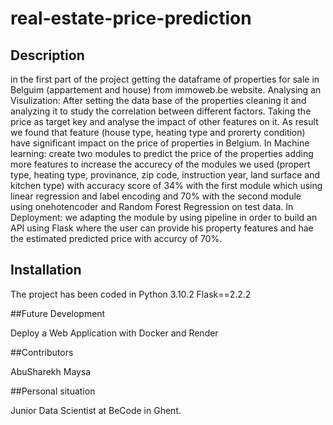 # real-estate-price-prediction

## Description

in the first part of the project getting the dataframe of properties for sale in Belguim (appartement and house) from immoweb.be website.
Analysing an Visulization: 
After setting the data base of the properties cleaning it and analyzing it to study the correlation between different factors. Taking the price as target key and 
analyse the impact of other features on it. As result we found that feature (house type, heating type and prorerty condition) have significant impact on the price of 
properties in Belgium.
In Machine learning: create two modules to predict the price of the properties adding more features to increase the accurecy of the modules we used (propert type,
heating type, provinance, zip code, instruction year, land surface and kitchen type)  with accuracy score of 34% with the first module which using linear regression and
label encoding and 70% with the second module using onehotencoder and Random Forest Regression on test data.
In Deployment: we adapting the module by using pipeline in order to build an API using Flask where the user can provide his property features and hae the estimated 
predicted price with accurcy of 70%.

## Installation

The project has been coded in Python 3.10.2 Flask==2.2.2 

##Future Development

Deploy a Web Application with Docker and Render

##Contributors

AbuSharekh Maysa

##Personal situation

Junior Data Scientist at BeCode in Ghent.



